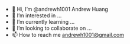 - 👋 Hi, I’m @andrewh1001 Andrew Huang
- 👀 I’m interested in ...
- 🌱 I’m currently learning ...
- 💞️ I’m looking to collaborate on ...
- 📫 How to reach me andrewh1001@gmail.com

<!---
andrewh1001/andrewh1001 is a ✨ special ✨ repository because its `README.md` (this file) appears on your GitHub profile.
You can click the Preview link to take a look at your changes.
--->
